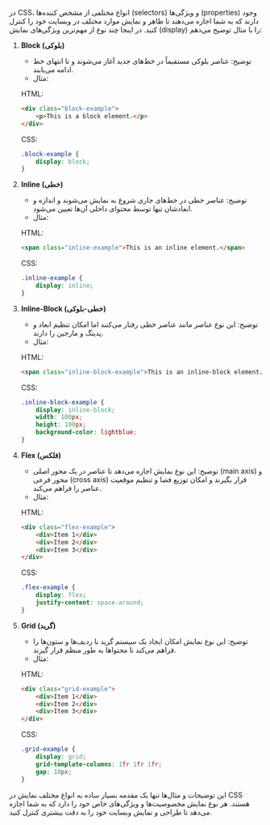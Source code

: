 در CSS، انواع مختلفی از مشخص کننده‌ها (selectors) و ویژگی‌ها (properties) وجود دارند که به شما اجازه می‌دهند تا ظاهر و نمایش موارد مختلف در وبسایت خود را کنترل کنید. در اینجا چند نوع از مهم‌ترین ویژگی‌های نمایش (display) را با مثال توضیح می‌دهم:

1. **Block (بلوکی)**
   - توضیح: عناصر بلوکی مستقیماً در خط‌های جدید آغاز می‌شوند و تا انتهای خط ادامه می‌یابند.
   - مثال:
   
   HTML:
   ```html
   <div class="block-example">
       <p>This is a block element.</p>
   </div>
   ```

   CSS:
   ```css
   .block-example {
       display: block;
   }
   ```

2. **Inline (خطی)**
   - توضیح: عناصر خطی در خط‌های جاری شروع به نمایش می‌شوند و اندازه و ابعادشان تنها توسط محتوای داخلی آن‌ها تعیین می‌شود.
   - مثال:

   HTML:
   ```html
   <span class="inline-example">This is an inline element.</span>
   ```

   CSS:
   ```css
   .inline-example {
       display: inline;
   }
   ```

3. **Inline-Block (خطی-بلوکی)**
   - توضیح: این نوع عناصر مانند عناصر خطی رفتار می‌کنند اما امکان تنظیم ابعاد و پدینگ و مارجین را دارند.
   - مثال:

   HTML:
   ```html
   <span class="inline-block-example">This is an inline-block element.</span>
   ```

   CSS:
   ```css
   .inline-block-example {
       display: inline-block;
       width: 100px;
       height: 100px;
       background-color: lightblue;
   }
   ```

4. **Flex (فلکس)**
   - توضیح: این نوع نمایش اجازه می‌دهد تا عناصر در یک محور اصلی (main axis) و محور فرعی (cross axis) قرار بگیرند و امکان توزیع فضا و تنظیم موقعیت عناصر را فراهم می‌کند.
   - مثال:

   HTML:
   ```html
   <div class="flex-example">
       <div>Item 1</div>
       <div>Item 2</div>
       <div>Item 3</div>
   </div>
   ```

   CSS:
   ```css
   .flex-example {
       display: flex;
       justify-content: space-around;
   }
   ```

5. **Grid (گرید)**
   - توضیح: این نوع نمایش امکان ایجاد یک سیستم گرید با ردیف‌ها و ستون‌ها را فراهم می‌کند تا محتواها به طور منظم قرار گیرند.
   - مثال:

   HTML:
   ```html
   <div class="grid-example">
       <div>Item 1</div>
       <div>Item 2</div>
       <div>Item 3</div>
   </div>
   ```

   CSS:
   ```css
   .grid-example {
       display: grid;
       grid-template-columns: 1fr 1fr 1fr;
       gap: 10px;
   }
   ```

این توضیحات و مثال‌ها تنها یک مقدمه بسیار ساده به انواع مختلف نمایش در CSS هستند. هر نوع نمایش مخصوصیت‌ها و ویژگی‌های خاص خود را دارد که به شما اجازه می‌دهد تا طراحی و نمایش وبسایت خود را به دقت بیشتری کنترل کنید.
